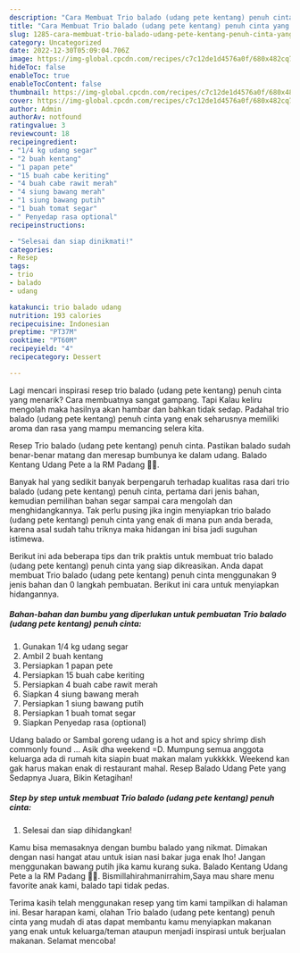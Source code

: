 ```yaml
---
description: "Cara Membuat Trio balado (udang pete kentang) penuh cinta yang Enak, Buat Buka Puasa Lezat"
title: "Cara Membuat Trio balado (udang pete kentang) penuh cinta yang Enak, Buat Buka Puasa Lezat"
slug: 1285-cara-membuat-trio-balado-udang-pete-kentang-penuh-cinta-yang-enak-buat-buka-puasa-lezat
category: Uncategorized
date: 2022-12-30T05:09:04.706Z
image: https://img-global.cpcdn.com/recipes/c7c12de1d4576a0f/680x482cq70/trio-balado-udang-pete-kentang-penuh-cinta-foto-resep-utama.jpg
hideToc: false
enableToc: true
enableTocContent: false
thumbnail: https://img-global.cpcdn.com/recipes/c7c12de1d4576a0f/680x482cq70/trio-balado-udang-pete-kentang-penuh-cinta-foto-resep-utama.jpg
cover: https://img-global.cpcdn.com/recipes/c7c12de1d4576a0f/680x482cq70/trio-balado-udang-pete-kentang-penuh-cinta-foto-resep-utama.jpg
author: Admin
authorAv: notfound
ratingvalue: 3
reviewcount: 18
recipeingredient:
- "1/4 kg udang segar"
- "2 buah kentang"
- "1 papan pete"
- "15 buah cabe keriting"
- "4 buah cabe rawit merah"
- "4 siung bawang merah"
- "1 siung bawang putih"
- "1 buah tomat segar"
- " Penyedap rasa optional"
recipeinstructions:

- "Selesai dan siap dinikmati!"
categories:
- Resep
tags:
- trio
- balado
- udang

katakunci: trio balado udang 
nutrition: 193 calories
recipecuisine: Indonesian
preptime: "PT37M"
cooktime: "PT60M"
recipeyield: "4"
recipecategory: Dessert

---
```



Lagi mencari inspirasi resep trio balado (udang pete kentang) penuh cinta yang menarik? Cara membuatnya sangat gampang. Tapi Kalau keliru mengolah maka hasilnya akan hambar dan bahkan tidak sedap. Padahal trio balado (udang pete kentang) penuh cinta yang enak seharusnya memiliki aroma dan rasa yang mampu memancing selera kita.


Resep Trio balado (udang pete kentang) penuh cinta. Pastikan balado sudah benar-benar matang dan meresap bumbunya ke dalam udang. Balado Kentang Udang Pete a la RM Padang 👍🏼.

Banyak hal yang sedikit banyak berpengaruh terhadap kualitas rasa dari trio balado (udang pete kentang) penuh cinta, pertama dari jenis bahan, kemudian pemilihan bahan segar sampai cara mengolah dan menghidangkannya. Tak perlu pusing jika ingin menyiapkan trio balado (udang pete kentang) penuh cinta yang enak di mana pun anda berada, karena asal sudah tahu triknya maka hidangan ini bisa jadi suguhan istimewa.


Berikut ini ada beberapa tips dan trik praktis untuk membuat trio balado (udang pete kentang) penuh cinta yang siap dikreasikan. Anda dapat membuat Trio balado (udang pete kentang) penuh cinta menggunakan 9 jenis bahan dan 0 langkah pembuatan. Berikut ini cara untuk menyiapkan hidangannya.

<!--inarticleads1-->

##### Bahan-bahan dan bumbu yang diperlukan untuk pembuatan Trio balado (udang pete kentang) penuh cinta:

1. Gunakan 1/4 kg udang segar
1. Ambil 2 buah kentang
1. Persiapkan 1 papan pete
1. Persiapkan 15 buah cabe keriting
1. Persiapkan 4 buah cabe rawit merah
1. Siapkan 4 siung bawang merah
1. Persiapkan 1 siung bawang putih
1. Persiapkan 1 buah tomat segar
1. Siapkan  Penyedap rasa (optional)


Udang balado or Sambal goreng udang is a hot and spicy shrimp dish commonly found … Asik dha weekend =D. Mumpung semua anggota keluarga ada di rumah kita siapin buat makan malam yukkkkk. Weekend kan gak harus makan enak di restaurant mahal. Resep Balado Udang Pete yang Sedapnya Juara, Bikin Ketagihan! 

<!--inarticleads2-->

##### Step by step untuk membuat Trio balado (udang pete kentang) penuh cinta:


1. Selesai dan siap dihidangkan!

Kamu bisa memasaknya dengan bumbu balado yang nikmat. Dimakan dengan nasi hangat atau untuk isian nasi bakar juga enak lho! Jangan menggunakan bawang putih jika kamu kurang suka. Balado Kentang Udang Pete a la RM Padang 👍🏼. Bismillahirahmanirrahim,Saya mau share menu favorite anak kami, balado tapi tidak pedas. 

Terima kasih telah menggunakan resep yang tim kami tampilkan di halaman ini. Besar harapan kami, olahan Trio balado (udang pete kentang) penuh cinta yang mudah di atas dapat membantu kamu menyiapkan makanan yang enak untuk keluarga/teman ataupun menjadi inspirasi untuk berjualan makanan. Selamat mencoba!
